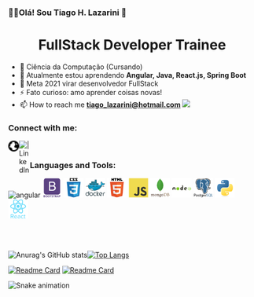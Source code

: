 
### 👨‍💻Olá!  Sou Tiago H. Lazarini 👋

<div align=center><h1>FullStack Developer Trainee</h1></div>


- 🔭 Ciência da Computação (Cursando)
- 🌱 Atualmente estou aprendendo **Angular, Java, React.js, Spring Boot**
- 🥅 Meta 2021 virar desenvolvedor FullStack
- ⚡ Fato curioso: amo aprender coisas novas!
- 📫 How to reach me **tiago_lazarini@hotmail.com**
![](https://komarev.com/ghpvc/?username=tiagohlazarinidev&label=PROFILE+VIEWS)

### Connect with me:

  [<img align="left" alt="" width="22px" src="https://raw.githubusercontent.com/iconic/open-iconic/master/svg/globe.svg" />][website]
  [<img align="left" alt=" | LinkedIn" width="22px" src="https://cdn.jsdelivr.net/npm/simple-icons@v3/icons/linkedin.svg" />][linkedin]


<br />

### Languages and Tools:

<p align="left"> <img src="https://angular.io/assets/images/logos/angular/angular.svg" alt="angular" width="40" height="40"/> 
  
  <img src="https://raw.githubusercontent.com/devicons/devicon/master/icons/bootstrap/bootstrap-plain-wordmark.svg" alt="bootstrap" width="40" height="40"/>   
 
  <img src="https://raw.githubusercontent.com/devicons/devicon/master/icons/css3/css3-original-wordmark.svg" alt="css3" width="40" height="40"/>  
  <img src="https://raw.githubusercontent.com/devicons/devicon/master/icons/docker/docker-original-wordmark.svg" alt="docker" width="40" height="40"/>   
  

  <img src="https://raw.githubusercontent.com/devicons/devicon/master/icons/html5/html5-original-wordmark.svg" alt="html5" width="40" height="40"/>  
 
  <img src="https://raw.githubusercontent.com/devicons/devicon/master/icons/javascript/javascript-original.svg" alt="javascript" width="40" height="40"/>   
  
  <img src="https://raw.githubusercontent.com/devicons/devicon/master/icons/mongodb/mongodb-original-wordmark.svg" alt="mongodb" width="40" height="40"/>   
  <img src="https://raw.githubusercontent.com/devicons/devicon/master/icons/nodejs/nodejs-original-wordmark.svg" alt="nodejs" width="40" height="40"/> 
  <img src="https://raw.githubusercontent.com/devicons/devicon/master/icons/postgresql/postgresql-original-wordmark.svg" alt="postgresql" width="40" height="40"/>  
 <img src="https://raw.githubusercontent.com/devicons/devicon/master/icons/python/python-original.svg" alt="python" width="40" height="40"/>  
 <img src="https://raw.githubusercontent.com/devicons/devicon/master/icons/react/react-original-wordmark.svg" alt="react" width="40" height="40"/> 
 </p>

<br />
<br />

![Anurag's GitHub stats](https://github-readme-stats.vercel.app/api?username=tiagohlazarinidev&count_private=true)[![Top Langs](https://github-readme-stats.vercel.app/api/top-langs/?username=tiagohlazarinidev&layout=compact)](https://github.com/anuraghazra/github-readme-stats)

[![Readme Card](https://github-readme-stats.vercel.app/api/pin/?username=tiagohlazarinidev&repo=jogo_da_velha)](https://github.com/tiagohlazarinidev/jogo_da_velha)
[![Readme Card](https://github-readme-stats.vercel.app/api/pin/?username=tiagohlazarinidev&repo=editorTR)](https://github.com/tiagohlazarinidev/editorTR)

[website]: https://portfolio-tiagohdev.vercel.app/
[linkedin]: https://www.linkedin.com/in/tiago-henrique-lazarini-92b8081a3/
![Snake animation](https://github.com/tiagohlazarinidev/tiagohlazarinidev/blob/output/github-contribution-grid-snake.svg)

